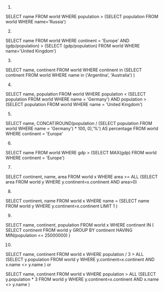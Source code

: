 1.
SELECT name FROM world
  WHERE population >
     (SELECT population FROM world
      WHERE name='Russia')

2.
SELECT name FROM world
  WHERE continent = 'Europe'
AND (gdp/population) >
     (SELECT (gdp/population) FROM world
      WHERE name='United Kingdom')

3.
SELECT name, continent FROM world
  WHERE continent in (SELECT continent FROM world
  WHERE name in ('Argentina', 'Australia')
)

4.
SELECT name, population FROM world
WHERE population < (SELECT population FROM world WHERE name = 'Germany')
AND population > (SELECT population FROM world WHERE name = 'United Kingdom')

5.
SELECT name, 
CONCAT(ROUND(population / (SELECT population FROM world WHERE name = 'Germany') * 100, 0),'%')
AS percentage 
FROM world
WHERE continent = 'Europe'

6.
SELECT name FROM world
WHERE gdp > (SELECT MAX(gdp) FROM world
WHERE continent = 'Europe')

7.
SELECT continent, name, area FROM world x
  WHERE area >= ALL
    (SELECT area FROM world y
        WHERE y.continent=x.continent
          AND area>0)

8.
SELECT continent, name FROM world x
WHERE name =
    (SELECT name FROM world y
        WHERE y.continent=x.continent
        LIMIT 1
     )

9.
SELECT name, continent, population FROM world x
WHERE continent IN (
  SELECT continent FROM world y
  GROUP BY continent
  HAVING MIN(population <= 25000000)
)

10.
SELECT name, continent FROM world x
WHERE population / 3 > ALL
    (SELECT y.population FROM world y
        WHERE y.continent=x.continent
        AND x.name <> y.name
     )
or

SELECT name, continent FROM world x
WHERE population > ALL
    (SELECT y.population * 3 FROM world y
        WHERE y.continent=x.continent
        AND x.name <> y.name
     )